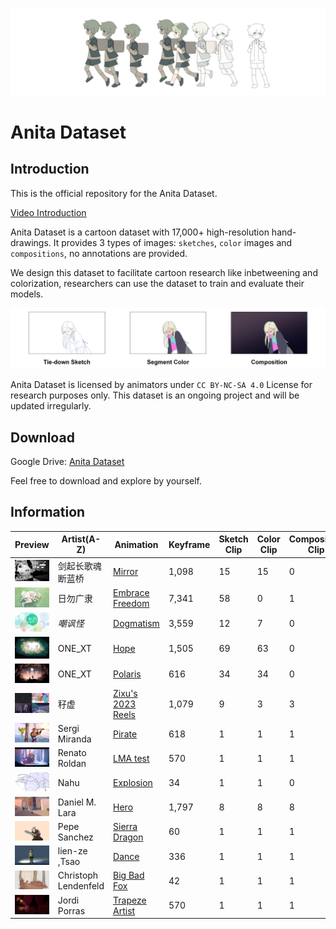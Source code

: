 ![image](./assets/teaser.png)

# Anita Dataset

## Introduction

This is the official repository for the Anita Dataset. 

[Video Introduction](https://youtu.be/k_nwXkyXaHc)

Anita Dataset is a cartoon dataset with 17,000+ high-resolution hand-drawings. It provides 3 types of images: `sketches`, `color` images and `compositions`, no annotations are provided. 

We design this dataset to facilitate cartoon research like inbetweening and colorization, researchers can use the dataset to train and evaluate their models.

![image](./assets/intro.png)

Anita Dataset is licensed by animators under `CC BY-NC-SA 4.0` License for research purposes only. This dataset is an ongoing project and will be updated irregularly.


## Download

Google Drive: [Anita Dataset](https://drive.google.com/drive/folders/1J9J9Q6J9J9Q6J9Q6J9Q6J9Q6J9Q6J9Q6)

Feel free to download and explore by yourself.

## Information

| Preview | Artist(A-Z)  | Animation         | Keyframe | Sketch Clip | Color Clip | Composition Clip |
|--------|--------------|-------------------|----------|-------------|------------|------------------|
| ![image](./assets/mirror.png)       | 剑起长歌魂断蓝桥 | [Mirror](https://www.bilibili.com/video/BV1fo4y1x7Kf)            | 1,098    | 15          | 15         | 0                | |
| ![image](./assets/embrace_freedom.jpg)       | 日勿广隶      | [Embrace Freedom](https://www.bilibili.com/video/BV15P41167Xr)   | 7,341    | 58          | 0          | 1                |
| ![image](./assets/dogmatism.jpg)       | _嘲讽怪_     | [Dogmatism](https://www.bilibili.com/video/BV1Ct4y1x7hd/)         | 3,559    | 12          | 7          | 0                |
| ![image](./assets/hope.png)       | ONE_XT   | [Hope](https://www.bilibili.com/video/BV1XS4y187rP/)              | 1,505    | 69          | 63         | 0                |
| ![image](./assets/polaris.png)       | ONE_XT   | [Polaris](https://www.bilibili.com/video/BV1Ki4y1a79S/)           | 616      | 34          | 34         | 0                |
| ![image](./assets/practice_zixu.jpg)       | 秄虚     | [Zixu's 2023 Reels](https://www.bilibili.com/video/BV1pu4y1M7vQ/) | 1,079    | 9           | 3          | 3                |
| ![image](./assets/pirate.jpg)       | Sergi Miranda     | [Pirate](https://cloud.blender.org/p/gallery/5edd13a01e5ba50266481719) | 618    |  1          |  1         |  1               |
| ![image](./assets/lma_test.png)       | Renato Roldan     | [LMA test](https://cloud.blender.org/p/gallery/5cb45931808c0e42c75ba18d) | 570    | 1           | 1          |  1               |
| ![image](./assets/explosion.png)       | Nahu     | [Explosion](https://cloud.blender.org/p/gallery/5daa438e07ad1b4dd6f36cd6) | 34    |   1         |   1        |   0              |
| ![image](./assets/hero.png)       | Daniel M. Lara     | [Hero](https://youtu.be/pKmSdY56VtY) | 1,797    |  8          |   8        |   8              |
| ![image](./assets/sierra_dragon.png)       | Pepe Sanchez     | [Sierra Dragon](https://cloud.blender.org/p/gallery/612412fb92d84ca3d667c874) | 60    | 1           |  1         |  1               |
| ![image](./assets/dance.png)       | lien-ze ,Tsao     | [Dance](https://cloud.blender.org/p/gallery/5bf6dfb05ae99900f6bb6cd7) | 336    |  1          |  1         |  1               |
| ![image](./assets/big_bad_fox.png)       | Christoph Lendenfeld     | [Big Bad Fox](https://cloud.blender.org/p/gallery/5ec7937478de177e5e1e0247) | 42    |  1          |  1         |   1              |
| ![image](./assets/trapeze_artist.png)       | Jordi Porras     | [Trapeze Artist](https://cloud.blender.org/p/gallery/5eacac7b0319e36ee5c1a5e6) |  570   |  1          |   1        |     1            |
